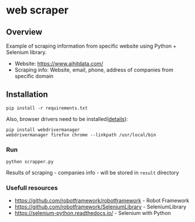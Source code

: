 # web scraper

## Overview

Example of scraping information from specific website using Python + Selenium library.  
* Website: <https://www.aihitdata.com/>
* Scraping info: Website, email, phone, address of companies from specific domain

## Installation

```
pip install -r requirements.txt
```
Also, browser drivers need to be installed([details](https://github.com/robotframework/SeleniumLibrary#id9)):
```
pip install webdrivermanager
webdrivermanager firefox chrome --linkpath /usr/local/bin
```

### Run

```
python scrapper.py
```

Results of scraping - companies info - will be stored in `result` directory

### Usefull resources

* <https://github.com/robotframework/robotframework> - Robot Framework 
* <https://github.com/robotframework/SeleniumLibrary> - SeleniumLibrary
* <https://selenium-python.readthedocs.io/> - Selenium with Python
